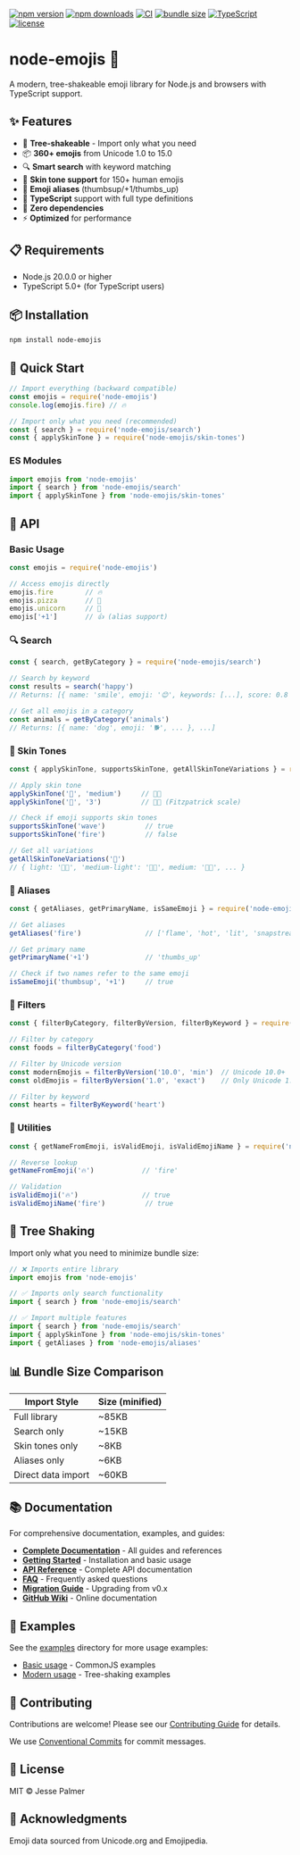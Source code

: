 [![npm version](https://img.shields.io/npm/v/node-emojis.svg)](https://www.npmjs.com/package/node-emojis)
[![npm downloads](https://img.shields.io/npm/dw/node-emojis.svg)](https://www.npmjs.com/package/node-emojis)
[![CI](https://github.com/jesselpalmer/node-emojis/workflows/CI/badge.svg)](https://github.com/jesselpalmer/node-emojis/actions)
[![bundle size](https://img.shields.io/bundlephobia/min/node-emojis)](https://bundlephobia.com/package/node-emojis)
[![TypeScript](https://img.shields.io/badge/TypeScript-Ready-blue.svg)](https://www.typescriptlang.org/)
[![license](https://img.shields.io/npm/l/node-emojis.svg)](https://github.com/jesselpalmer/node-emojis/blob/master/LICENSE)

# node-emojis 🎉

A modern, tree-shakeable emoji library for Node.js and browsers with TypeScript support.

## ✨ Features

- 🌳 **Tree-shakeable** - Import only what you need
- 📦 **360+ emojis** from Unicode 1.0 to 15.0
- 🔍 **Smart search** with keyword matching
- 🎨 **Skin tone support** for 150+ human emojis
- 🔄 **Emoji aliases** (thumbsup/+1/thumbs_up)
- 📝 **TypeScript** support with full type definitions
- 🚀 **Zero dependencies**
- ⚡ **Optimized** for performance

## 📋 Requirements

- Node.js 20.0.0 or higher
- TypeScript 5.0+ (for TypeScript users)

## 📦 Installation

```bash
npm install node-emojis
```

## 🚀 Quick Start

```javascript
// Import everything (backward compatible)
const emojis = require('node-emojis')
console.log(emojis.fire) // 🔥

// Import only what you need (recommended)
const { search } = require('node-emojis/search')
const { applySkinTone } = require('node-emojis/skin-tones')
```

### ES Modules

```javascript
import emojis from 'node-emojis'
import { search } from 'node-emojis/search'
import { applySkinTone } from 'node-emojis/skin-tones'
```

## 📖 API

### Basic Usage

```javascript
const emojis = require('node-emojis')

// Access emojis directly
emojis.fire        // 🔥
emojis.pizza       // 🍕
emojis.unicorn     // 🦄
emojis['+1']       // 👍 (alias support)
```

### 🔍 Search

```javascript
const { search, getByCategory } = require('node-emojis/search')

// Search by keyword
const results = search('happy')
// Returns: [{ name: 'smile', emoji: '😊', keywords: [...], score: 0.8 }, ...]

// Get all emojis in a category
const animals = getByCategory('animals')
// Returns: [{ name: 'dog', emoji: '🐕', ... }, ...]
```

### 🎨 Skin Tones

```javascript
const { applySkinTone, supportsSkinTone, getAllSkinToneVariations } = require('node-emojis/skin-tones')

// Apply skin tone
applySkinTone('👋', 'medium')     // 👋🏽
applySkinTone('👋', '3')          // 👋🏽 (Fitzpatrick scale)

// Check if emoji supports skin tones
supportsSkinTone('wave')          // true
supportsSkinTone('fire')          // false

// Get all variations
getAllSkinToneVariations('👋')
// { light: '👋🏻', 'medium-light': '👋🏼', medium: '👋🏽', ... }
```

### 🔄 Aliases

```javascript
const { getAliases, getPrimaryName, isSameEmoji } = require('node-emojis/aliases')

// Get aliases
getAliases('fire')                // ['flame', 'hot', 'lit', 'snapstreak']

// Get primary name
getPrimaryName('+1')              // 'thumbs_up'

// Check if two names refer to the same emoji
isSameEmoji('thumbsup', '+1')     // true
```

### 🎯 Filters

```javascript
const { filterByCategory, filterByVersion, filterByKeyword } = require('node-emojis/filters')

// Filter by category
const foods = filterByCategory('food')

// Filter by Unicode version
const modernEmojis = filterByVersion('10.0', 'min')  // Unicode 10.0+
const oldEmojis = filterByVersion('1.0', 'exact')    // Only Unicode 1.0

// Filter by keyword
const hearts = filterByKeyword('heart')
```

### 🔧 Utilities

```javascript
const { getNameFromEmoji, isValidEmoji, isValidEmojiName } = require('node-emojis')

// Reverse lookup
getNameFromEmoji('🔥')            // 'fire'

// Validation
isValidEmoji('🔥')                // true
isValidEmojiName('fire')          // true
```

## 🌲 Tree Shaking

Import only what you need to minimize bundle size:

```javascript
// ❌ Imports entire library
import emojis from 'node-emojis'

// ✅ Imports only search functionality
import { search } from 'node-emojis/search'

// ✅ Import multiple features
import { search } from 'node-emojis/search'
import { applySkinTone } from 'node-emojis/skin-tones'
import { getAliases } from 'node-emojis/aliases'
```

## 📊 Bundle Size Comparison

| Import Style | Size (minified) |
|-------------|-----------------|
| Full library | ~85KB |
| Search only | ~15KB |
| Skin tones only | ~8KB |
| Aliases only | ~6KB |
| Direct data import | ~60KB |

## 📚 Documentation

For comprehensive documentation, examples, and guides:

- **[Complete Documentation](./docs/)** - All guides and references
- **[Getting Started](./docs/wiki/Getting-Started.md)** - Installation and basic usage
- **[API Reference](./docs/wiki/API-Reference.md)** - Complete API documentation
- **[FAQ](./docs/wiki/FAQ.md)** - Frequently asked questions
- **[Migration Guide](./docs/wiki/Migration-Guide.md)** - Upgrading from v0.x
- **[GitHub Wiki](https://github.com/jesselpalmer/node-emojis/wiki)** - Online documentation

## 🎯 Examples

See the [examples](./examples) directory for more usage examples:

- [Basic usage](./examples/basic-usage.js) - CommonJS examples
- [Modern usage](./examples/modern-usage.js) - Tree-shaking examples

## 🤝 Contributing

Contributions are welcome! Please see our [Contributing Guide](./CONTRIBUTING.md) for details.

We use [Conventional Commits](https://www.conventionalcommits.org/) for commit messages.

## 📄 License

MIT © Jesse Palmer

## 🙏 Acknowledgments

Emoji data sourced from Unicode.org and Emojipedia.
